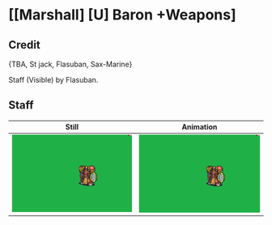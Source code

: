 # [\[Marshall\] \[U\] Baron +Weapons]

## Credit

{TBA, St jack, Flasuban, Sax-Marine}

Staff (Visible) by Flasuban.
	
## Staff

| Still | Animation |
| :---: | :-------: |
| ![Staff still](./Staff_000.png) | ![Staff animation](./Staff.gif) |
